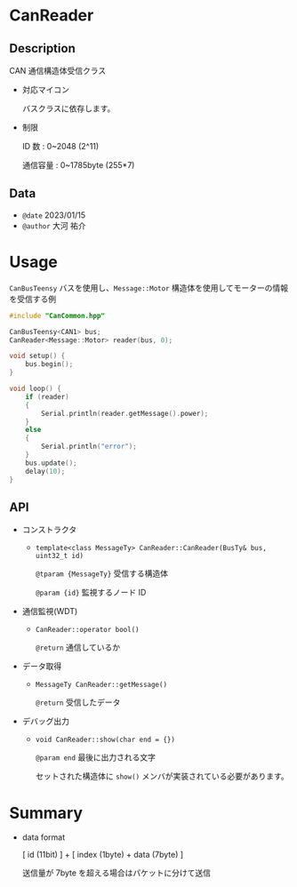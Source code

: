 # CanReader

## Description

CAN 通信構造体受信クラス

-   対応マイコン

    バスクラスに依存します。

-   制限

    ID 数 : 0~2048 (2^11)

    通信容量 : 0~1785byte (255\*7)

## Data

-   `@date` 2023/01/15
-   `@author` 大河 祐介

# Usage

`CanBusTeensy` バスを使用し、`Message::Motor` 構造体を使用してモーターの情報を受信する例

```cpp
#include "CanCommon.hpp"

CanBusTeensy<CAN1> bus;
CanReader<Message::Motor> reader(bus, 0);

void setup() {
	bus.begin();
}

void loop() {
	if (reader)
	{
		Serial.println(reader.getMessage().power);
	}
	else
	{
		Serial.println("error");
	}
	bus.update();
	delay(10);
}
```

## API

-   コンストラクタ

    -   `template<class MessageTy> CanReader::CanReader(BusTy& bus, uint32_t id)`

        `@tparam {MessageTy}` 受信する構造体

        `@param {id}` 監視するノード ID

-   通信監視(WDT)

    -   `CanReader::operator bool()`

        `@return` 通信しているか

-   データ取得

    -   `MessageTy CanReader::getMessage()`

        `@return` 受信したデータ

-   デバッグ出力

    -   `void CanReader::show(char end = {})`

        `@param end` 最後に出力される文字

        セットされた構造体に `show()` メンバが実装されている必要があります。

# Summary

-   data format

	[ id (11bit) ] + [ index (1byte) + data (7byte) ]

	送信量が 7byte を超える場合はパケットに分けて送信